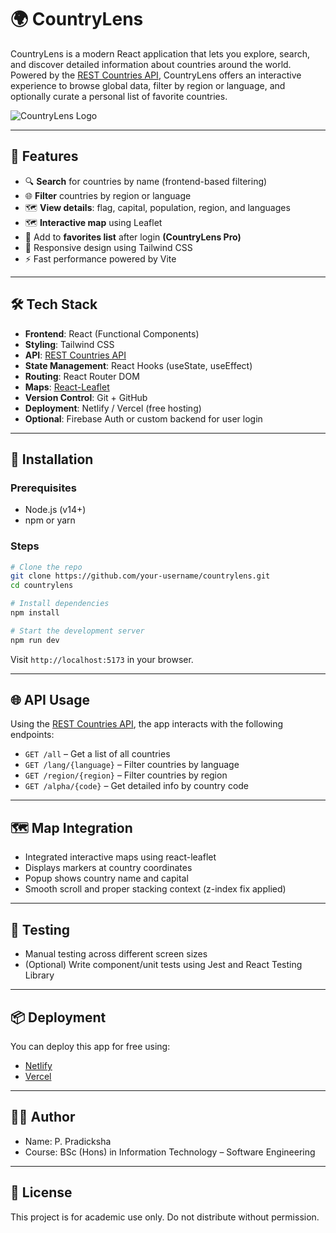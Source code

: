 # 🌍 CountryLens

CountryLens is a modern React application that lets you explore, search, and discover detailed information about countries around the world. Powered by the [REST Countries API](https://restcountries.com/), CountryLens offers an interactive experience to browse global data, filter by region or language, and optionally curate a personal list of favorite countries.

![CountryLens Logo](./CountryLens/country-lens/src/assets/countryLens2.png)

---

## 🚀 Features

- 🔍 **Search** for countries by name (frontend-based filtering)
- 🌐 **Filter** countries by region or language
- 🗺️ **View details**: flag, capital, population, region, and languages
- 🗺️ **Interactive map** using Leaflet
- 💖 Add to **favorites list** after login **(CountryLens Pro)** 
- 📱 Responsive design using Tailwind CSS
- ⚡ Fast performance powered by Vite

---

## 🛠️ Tech Stack


- **Frontend**: React (Functional Components)
- **Styling**: Tailwind CSS
- **API**: [REST Countries API](https://restcountries.com/)
- **State Management**: React Hooks (useState, useEffect)
- **Routing**: React Router DOM
- **Maps**: [React-Leaflet](https://react-leaflet.js.org/)
- **Version Control**: Git + GitHub
- **Deployment**: Netlify / Vercel (free hosting)
- **Optional**: Firebase Auth or custom backend for user login

---

## 🔧 Installation

### Prerequisites

- Node.js (v14+)
- npm or yarn

### Steps

```bash
# Clone the repo
git clone https://github.com/your-username/countrylens.git
cd countrylens

# Install dependencies
npm install

# Start the development server
npm run dev
```

Visit `http://localhost:5173` in your browser.

---

## 🌐 API Usage

Using the [REST Countries API](https://restcountries.com/), the app interacts with the following endpoints:

- `GET /all` – Get a list of all countries
- `GET /lang/{language}` – Filter countries by language
- `GET /region/{region}` – Filter countries by region
- `GET /alpha/{code}` – Get detailed info by country code

---

## 🗺️ Map Integration

- Integrated interactive maps using react-leaflet
- Displays markers at country coordinates
- Popup shows country name and capital
- Smooth scroll and proper stacking context (z-index fix applied)

---

## 🧪 Testing

- Manual testing across different screen sizes
- (Optional) Write component/unit tests using Jest and React Testing Library

---

## 📦 Deployment

You can deploy this app for free using:

- [Netlify](https://www.netlify.com/)
- [Vercel](https://vercel.com/)

---

## 👩‍💻 Author

- Name: P. Pradicksha
- Course: BSc (Hons) in Information Technology – Software Engineering

---

## 📜 License

This project is for academic use only. Do not distribute without permission.
